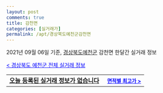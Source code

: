 ```yaml
---
layout: post
comments: true
title: 감천면
categories: [실거래가]
permalink: /apt/경상북도예천군감천면
---
```


2021년 09월 06일 기준, <a href="/apt/경상북도예천군">경상북도예천군</a> 감천면 한달간 실거래 정보

<a style="color: blue;" href="/apt/경상북도예천군">< 경상북도 예천군 전체 실거래 정보</a>
<!---- start ---->
<table>
  <tr>
    <td colspan="4" style="font-weight: bold;"><a href="/apt/경상북도예천군감천면{name_without_space}">오늘 등록된 실거래 정보가 없습니다</a> &nbsp;&nbsp;&nbsp; <a style="color: blue; font-size: smaller;" href="/apt/경상북도예천군감천면{name_without_space}">면적별 최고가 ></a></td>
  </tr>
    
</table>
<!---- end ---->
    